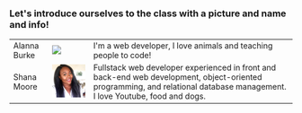 <h3> Let's introduce ourselves to the class with a picture and name and info!</h3>

<table>
  <tr>
    <td> Alanna Burke</td>
    <td><img src = "photos/alanna-burke-headshot-med.png" width = "200px"></td>
    <td>I'm a web developer, I love animals and teaching people to code!</td>

  </tr>

  <tr>
    <td> Shana Moore</td>
    <td><img src = "photos/shana.jpg" width = "200px"></td>
    <td> Fullstack web developer experienced in front and back-end web development, object-oriented programming, and relational database management. I love Youtube, food and dogs. </td>

  </tr>

</table>
